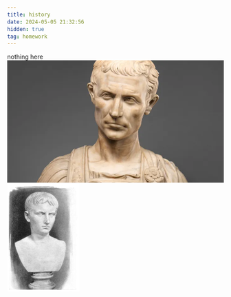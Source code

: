```yaml
---
title: history
date: 2024-05-05 21:32:56
hidden: true
tag: homework
---
```

nothing here
![1](/history/S1-mini_project/Julius-Caesar_1.webp)
![2](/history/S1-mini_project/Julius-Caesar_2.jpg)